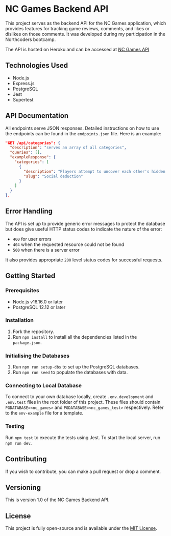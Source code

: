 # NC Games Backend API

This project serves as the backend API for the NC Games application, which provides features for tracking game reviews, comments, and likes or dislikes on those comments. It was developed during my participation in the Northcoders bootcamp.

The API is hosted on Heroku and can be accessed at [NC Games API](https://nc-be-project-nc-games.herokuapp.com/api)

## Technologies Used

- Node.js
- Express.js
- PostgreSQL
- Jest
- Supertest

## API Documentation

All endpoints serve JSON responses. Detailed instructions on how to use the endpoints can be found in the `endpoints.json` file. Here is an example:

```json
"GET /api/categories": {
  "description": "serves an array of all categories",
  "queries": [],
  "exampleResponse": {
    "categories": [
      {
        "description": "Players attempt to uncover each other's hidden role",
        "slug": "Social deduction"
      }
    ]
  }
},
```

## Error Handling

The API is set up to provide generic error messages to protect the database but does give useful HTTP status codes to indicate the nature of the error:

- `400` for user errors
- `404` when the requested resource could not be found
- `500` when there is a server error

It also provides appropriate `200` level status codes for successful requests.

## Getting Started

### Prerequisites

- Node.js v16.16.0 or later
- PostgreSQL 12.12 or later

### Installation

1. Fork the repository.
2. Run `npm install` to install all the dependencies listed in the `package.json`.

### Initialising the Databases

1. Run `npm run setup-dbs` to set up the PostgreSQL databases.
2. Run `npm run seed` to populate the databases with data.

### Connecting to Local Database

To connect to your own database locally, create `.env.development` and `.env.test` files in the root folder of this project. These files should contain `PGDATABASE=<nc_games>` and `PGDATABASE=<nc_games_test>` respectively. Refer to the `env-example` file for a template.

### Testing

Run `npm test` to execute the tests using Jest. To start the local server, run `npm run dev`.

## Contributing

If you wish to contribute, you can make a pull request or drop a comment.

## Versioning

This is version 1.0 of the NC Games Backend API.

## License

This project is fully open-source and is available under the [MIT License](LICENSE).
